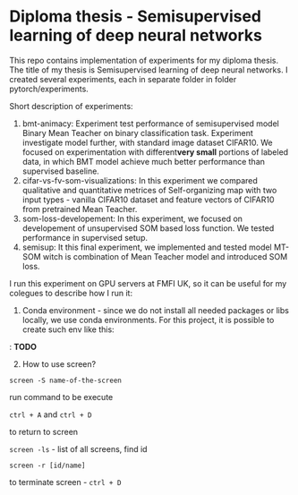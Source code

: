 # Diploma thesis - Semisupervised learning of deep neural networks

This repo contains implementation of experiments for my diploma thesis. The title of my thesis is Semisupervised learning of deep neural networks.
I created several experiments, each in separate folder in folder pytorch/experiments.

Short description of experiments:
  1. bmt-animacy: Experiment test performance of semisupervised model Binary Mean Teacher on binary classification task. Experiment investigate model further, with standard image dataset CIFAR10. We focused on experimentation with different**very small** portions of labeled data, in which BMT model achieve much better performance than supervised baseline.
  2. cifar-vs-fv-som-visualizations: In this experiment we compared qualitative and quantitative metrices of Self-organizing map with two input types - vanilla CIFAR10 dataset and feature vectors of CIFAR10 from pretrained Mean Teacher. 
  3. som-loss-developement: In this experiment, we focused on developement of unsupervised SOM based loss function. We tested performance in supervised setup.
  4. semisup: It this final experiment, we implemented and tested model MT-SOM witch is combination of Mean Teacher model and introduced SOM loss.


I run this experiment on GPU servers at FMFI UK, so it can be useful for my colegues to describe how I run it:

1. Conda environment - since we do not install all needed packages or libs locally, we use conda environments. For this project, it is possible to create such env like this:


: **TODO**
  

2. How to use screen?

`screen -S name-of-the-screen` 

run command to be execute

`ctrl + A` and `ctrl + D`

to return to screen 

`screen -ls` - list of all screens, find id

`screen -r [id/name]`

to terminate screen - `ctrl + D`


